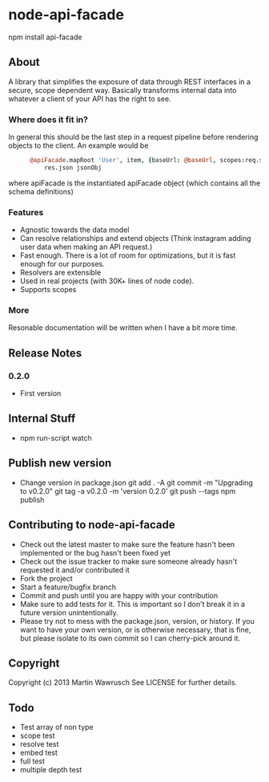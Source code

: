 node-api-facade
===========================

npm install api-facade

## About

A library that simplifies the exposure of data through REST interfaces in a secure, scope dependent way. Basically transforms internal data into whatever a client of your API has the right to see.

### Where does it fit in?

In general this should be the last step in a request pipeline before rendering objects to the client. An example would be

```coffeescript
      @apiFacade.mapRoot 'User', item, {baseUrl: @baseUrl, scopes:req.scopes}, (err,jsonObj) =>
          res.json jsonObj 
```

where apiFacade is the instantiated apiFacade object (which contains all the schema definitions)


### Features
* Agnostic towards the data model
* Can resolve relationships and extend objects (Think instagram adding user data when making an API request.)
* Fast enough. There is a lot of room for optimizations, but it is fast enough for our purposes.
* Resolvers are extensible
* Used in real projects (with 30K+ lines of node code).
* Supports scopes

### More
Resonable documentation will be written when I have a bit more time.

## Release Notes

### 0.2.0
* First version



## Internal Stuff

* npm run-script watch

## Publish new version

* Change version in package.json
git add . -A
git commit -m "Upgrading to v0.2.0"
git tag -a v0.2.0 -m 'version 0.2.0'
git push --tags
npm publish

## Contributing to node-api-facade
 
* Check out the latest master to make sure the feature hasn't been implemented or the bug hasn't been fixed yet
* Check out the issue tracker to make sure someone already hasn't requested it and/or contributed it
* Fork the project
* Start a feature/bugfix branch
* Commit and push until you are happy with your contribution
* Make sure to add tests for it. This is important so I don't break it in a future version unintentionally.
* Please try not to mess with the package.json, version, or history. If you want to have your own version, or is otherwise necessary, that is fine, but please isolate to its own commit so I can cherry-pick around it.

## Copyright

Copyright (c) 2013 Martin Wawrusch See LICENSE for
further details.

## Todo

* Test array of non type
* scope test
* resolve test
* embed test
* full test
* multiple depth test

